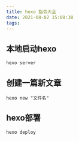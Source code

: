 ```yaml
---
title: hexo 指令大全
date: 2021-08-02 15:08:38
tags:
---
```

## 本地启动hexo
```
hexo server
```
## 创建一篇新文章
```
hexo new "文件名"
```
## hexo部署
```
hexo deploy
```



